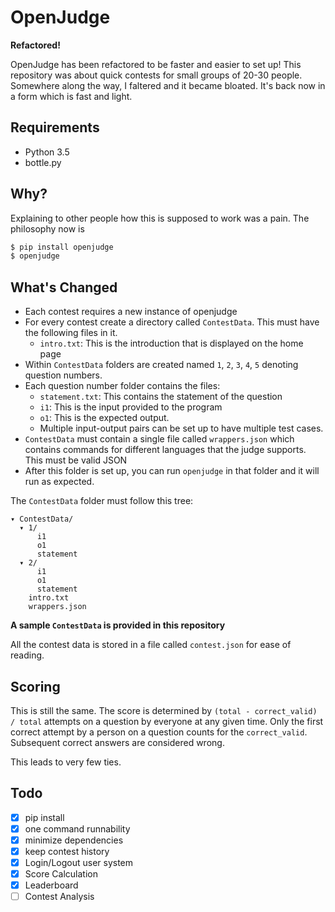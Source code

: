 OpenJudge
=========

**Refactored!**

OpenJudge has been refactored to be faster and easier to set up! This
repository was about quick contests for small groups of 20-30 people. Somewhere
along the way, I faltered and it became bloated. It's back now in a form which
is fast and light.


Requirements
------------

- Python 3.5
- bottle.py


Why?
----

Explaining to other people how this is supposed to work was a pain. The philosophy now is

```bash
$ pip install openjudge
$ openjudge
```

What's Changed
--------------

- Each contest requires a new instance of openjudge
- For every contest create a directory called `ContestData`. This must have the following files in it.
    - `intro.txt`: This is the introduction that is displayed on the home page
- Within `ContestData` folders are created named `1`, `2`, `3`, `4`, `5` denoting question numbers.
- Each question number folder contains the files:
    - `statement.txt`: This contains the statement of the question
    - `i1`: This is the input provided to the program
    - `o1`: This is the expected output.
    - Multiple input-output pairs can be set up to have multiple test cases.
- `ContestData` must contain a single file called `wrappers.json` which contains commands for different
  languages that the judge supports. This must be valid JSON
- After this folder is set up, you can run `openjudge` in that folder and it will run as expected.

The `ContestData` folder must follow this tree:

```
▾ ContestData/
  ▾ 1/
      i1
      o1
      statement
  ▾ 2/
      i1
      o1
      statement
    intro.txt
    wrappers.json
```


**A sample `ContestData` is provided in this repository**


All the contest data is stored in a file called `contest.json` for ease of reading.


Scoring
-------

This is still the same. The score is determined by `(total - correct_valid) / total` attempts on a question by everyone at any given time. Only the first correct attempt by a person on a question counts for the `correct_valid`. Subsequent correct answers are considered wrong.

This leads to very few ties.


Todo
----

- [x] pip install
- [x] one command runnability
- [x] minimize dependencies
- [x] keep contest history
- [x] Login/Logout user system
- [x] Score Calculation
- [x] Leaderboard
- [ ] Contest Analysis
